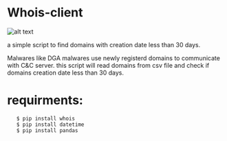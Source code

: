 # Whois-client


![alt text](https://raw.githubusercontent.com/bleedx-93/whois-client/blob/master/Threat.jpg?raw=true)

a simple script to find domains with creation date less than 30 days.

Malwares like DGA malwares use newly registerd domains to communicate with C&C server.
this script will read domains from csv file and check if domains creation date less than 30 days.

# requirments:
       $ pip install whois
       $ pip install datetime
       $ pip install pandas


